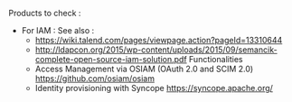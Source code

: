 Products to check :

 * For IAM :
   See also :
   * https://wiki.talend.com/pages/viewpage.action?pageId=13310644
   * http://ldapcon.org/2015/wp-content/uploads/2015/09/semancik-complete-open-source-iam-solution.pdf
   Functionalities
   * Access Management via OSIAM (OAuth 2.0 and SCIM 2.0)
     https://github.com/osiam/osiam
   * Identity provisioning with Syncope
      https://syncope.apache.org/
